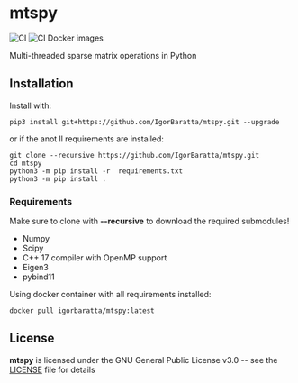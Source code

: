 # mtspy

![CI](https://github.com/IgorBaratta/mtspy/workflows/CI/badge.svg)
![CI Docker images](https://img.shields.io/docker/cloud/build/igorbaratta/mtspy)

Multi-threaded sparse matrix operations in Python

## Installation

Install with:

```shell
pip3 install git+https://github.com/IgorBaratta/mtspy.git --upgrade
```

or if the anot ll requirements are installed:

```shell
git clone --recursive https://github.com/IgorBaratta/mtspy.git
cd mtspy
python3 -m pip install -r  requirements.txt
python3 -m pip install .
```

### Requirements

Make sure to clone with **--recursive** to download the required submodules!

- Numpy
- Scipy
- C++ 17 compiler with OpenMP support
- Eigen3
- pybind11

Using docker container with all requirements installed:

```shell
docker pull igorbaratta/mtspy:latest
```

## License

 **mtspy** is licensed under the GNU General Public License v3.0 -- see the [LICENSE](LICENSE) file for details
